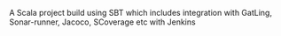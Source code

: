A Scala project build using SBT which includes integration with GatLing, Sonar-runner, Jacoco, SCoverage etc with Jenkins